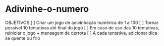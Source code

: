 # Adivinhe-o-numero
OBJETIVOS
[ ] Criar um jogo de adivinhação numérica de 1 a 100 
[ ] Tornar possível 10 tentativas até final do jogo
[ ] Em caso de uso das 10 tentativas, reiniciar o jogo + mensagem de derrota
[ ] A cada tentativa, adicionar dica se quente ou frio
